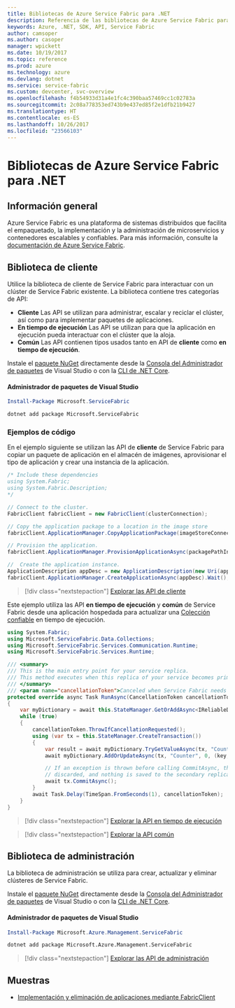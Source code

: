 ```yaml
---
title: Bibliotecas de Azure Service Fabric para .NET
description: Referencia de las bibliotecas de Azure Service Fabric para .NET
keywords: Azure, .NET, SDK, API, Service Fabric
author: camsoper
ms.author: casoper
manager: wpickett
ms.date: 10/19/2017
ms.topic: reference
ms.prod: azure
ms.technology: azure
ms.devlang: dotnet
ms.service: service-fabric
ms.custom: devcenter, svc-overview
ms.openlocfilehash: f4b54933d31a4e1fc4c390baa57469cc1c02783a
ms.sourcegitcommit: 2c08a778353ed743b9e437ed85f2e1dfb21b9427
ms.translationtype: HT
ms.contentlocale: es-ES
ms.lasthandoff: 10/26/2017
ms.locfileid: "23566103"
---
```

# <a name="azure-service-fabric-libraries-for-net"></a>Bibliotecas de Azure Service Fabric para .NET

## <a name="overview"></a>Información general

Azure Service Fabric es una plataforma de sistemas distribuidos que facilita el empaquetado, la implementación y la administración de microservicios y contenedores escalables y confiables.  Para más información, consulte la [documentación de Azure Service Fabric](/azure/service-fabric/).

## <a name="client-library"></a>Biblioteca de cliente

Utilice la biblioteca de cliente de Service Fabric para interactuar con un clúster de Service Fabric existente.  La biblioteca contiene tres categorías de API:

* **Cliente** Las API se utilizan para administrar, escalar y reciclar el clúster, así como para implementar paquetes de aplicaciones.
* **En tiempo de ejecución** Las API se utilizan para que la aplicación en ejecución pueda interactuar con el clúster que la aloja.
* **Común** Las API contienen tipos usados tanto en API de **cliente** como **en tiempo de ejecución**.

Instale el [paquete NuGet](https://www.nuget.org/packages/Microsoft.ServiceFabric) directamente desde la [Consola del Administrador de paquetes][PackageManager] de Visual Studio o con la [CLI de .NET Core][DotNetCLI].

#### <a name="visual-studio-package-manager"></a>Administrador de paquetes de Visual Studio

```powershell
Install-Package Microsoft.ServiceFabric
```

```bash
dotnet add package Microsoft.ServiceFabric
```

### <a name="code-examples"></a>Ejemplos de código

En el ejemplo siguiente se utilizan las API de **cliente** de Service Fabric para copiar un paquete de aplicación en el almacén de imágenes, aprovisionar el tipo de aplicación y crear una instancia de la aplicación.

```csharp
/* Include these dependencies
using System.Fabric;
using System.Fabric.Description;
*/

// Connect to the cluster.
FabricClient fabricClient = new FabricClient(clusterConnection);

// Copy the application package to a location in the image store
fabricClient.ApplicationManager.CopyApplicationPackage(imageStoreConnectionString, packagePath, packagePathInImageStore);

// Provision the application.
fabricClient.ApplicationManager.ProvisionApplicationAsync(packagePathInImageStore).Wait();

//  Create the application instance.
ApplicationDescription appDesc = new ApplicationDescription(new Uri(appName), appType, appVersion);
fabricClient.ApplicationManager.CreateApplicationAsync(appDesc).Wait();
```

> [!div class="nextstepaction"]
> [Explorar las API de cliente](/dotnet/api/overview/azure/servicefabric/client)

Este ejemplo utiliza las API **en tiempo de ejecución** y **común** de Service Fabric desde una aplicación hospedada para actualizar una [Colección confiable](/azure/service-fabric/service-fabric-reliable-services-reliable-collections) en tiempo de ejecución.

```csharp
using System.Fabric;
using Microsoft.ServiceFabric.Data.Collections;
using Microsoft.ServiceFabric.Services.Communication.Runtime;
using Microsoft.ServiceFabric.Services.Runtime;

/// <summary>
/// This is the main entry point for your service replica.
/// This method executes when this replica of your service becomes primary and has write status.
/// </summary>
/// <param name="cancellationToken">Canceled when Service Fabric needs to shut down this service replica.</param>
protected override async Task RunAsync(CancellationToken cancellationToken)
{
    var myDictionary = await this.StateManager.GetOrAddAsync<IReliableDictionary<string, long>>("myDictionary");
    while (true)
    {
        cancellationToken.ThrowIfCancellationRequested();
        using (var tx = this.StateManager.CreateTransaction())
        {
            var result = await myDictionary.TryGetValueAsync(tx, "Counter");
            await myDictionary.AddOrUpdateAsync(tx, "Counter", 0, (key, value) => ++value);

            // If an exception is thrown before calling CommitAsync, the transaction aborts, all changes are
            // discarded, and nothing is saved to the secondary replicas.
            await tx.CommitAsync();
        }
        await Task.Delay(TimeSpan.FromSeconds(1), cancellationToken);
    }
}
```

> [!div class="nextstepaction"]
> [Explorar la API en tiempo de ejecución](/dotnet/api/overview/azure/servicefabric/runtime)

> [!div class="nextstepaction"]
> [Explorar la API común](/dotnet/api/overview/azure/servicefabric/common)

## <a name="management-library"></a>Biblioteca de administración

La biblioteca de administración se utiliza para crear, actualizar y eliminar clústeres de Service Fabric.

Instale el [paquete NuGet](https://www.nuget.org/packages/Microsoft.Azure.Management.ServiceFabric) directamente desde la [Consola del Administrador de paquetes][PackageManager] de Visual Studio o con la [CLI de .NET Core][DotNetCLI].

#### <a name="visual-studio-package-manager"></a>Administrador de paquetes de Visual Studio

```powershell
Install-Package Microsoft.Azure.Management.ServiceFabric
```

```bash
dotnet add package Microsoft.Azure.Management.ServiceFabric
```

> [!div class="nextstepaction"]
> [Explorar las API de administración](/dotnet/api/overview/azure/servicefabric/management)

## <a name="samples"></a>Muestras

* [Implementación y eliminación de aplicaciones mediante FabricClient](/azure/service-fabric/service-fabric-deploy-remove-applications-fabricclient)

[PackageManager]: https://docs.microsoft.com/nuget/tools/package-manager-console
[DotNetCLI]: https://docs.microsoft.com/dotnet/core/tools/dotnet-add-package
